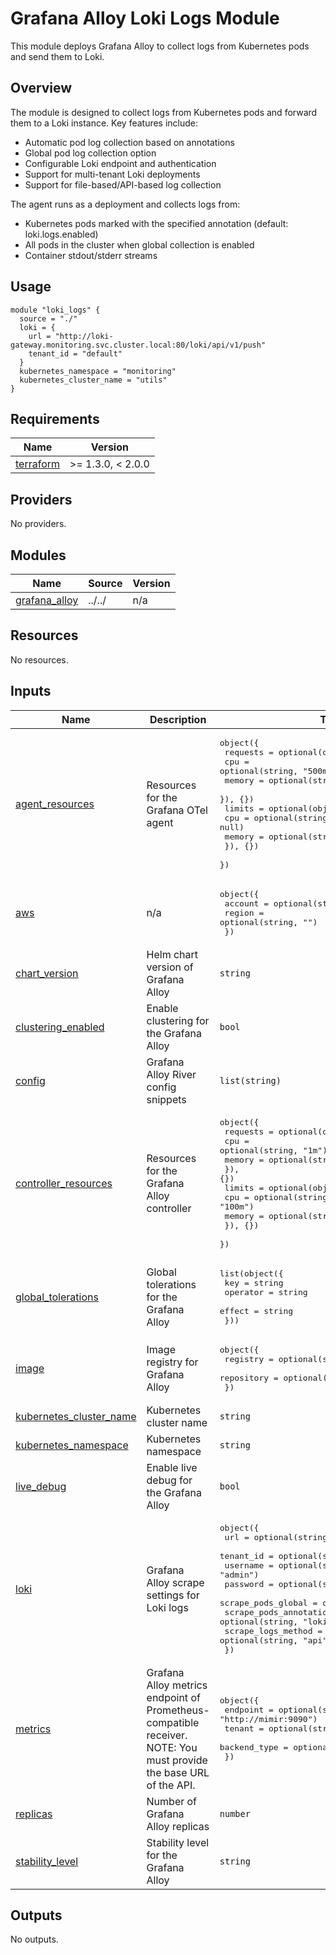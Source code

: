 # Grafana Alloy Loki Logs Module

This module deploys Grafana Alloy to collect logs from Kubernetes pods and send them to Loki.

## Overview

The module is designed to collect logs from Kubernetes pods and forward them to a Loki instance. Key features include:

- Automatic pod log collection based on annotations
- Global pod log collection option
- Configurable Loki endpoint and authentication
- Support for multi-tenant Loki deployments
- Support for file-based/API-based log collection

The agent runs as a deployment and collects logs from:

- Kubernetes pods marked with the specified annotation (default: loki.logs.enabled)
- All pods in the cluster when global collection is enabled
- Container stdout/stderr streams

## Usage

```hcl
module "loki_logs" {
  source = "./"
  loki = {
    url = "http://loki-gateway.monitoring.svc.cluster.local:80/loki/api/v1/push"
    tenant_id = "default"
  }
  kubernetes_namespace = "monitoring"
  kubernetes_cluster_name = "utils"
}
```

<!-- BEGIN_TF_DOCS -->
## Requirements

| Name | Version |
|------|---------|
| <a name="requirement_terraform"></a> [terraform](#requirement\_terraform) | >= 1.3.0, < 2.0.0 |

## Providers

No providers.

## Modules

| Name | Source | Version |
|------|--------|---------|
| <a name="module_grafana_alloy"></a> [grafana\_alloy](#module\_grafana\_alloy) | ../../ | n/a |

## Resources

No resources.

## Inputs

| Name | Description | Type | Default | Required |
|------|-------------|------|---------|:--------:|
| <a name="input_agent_resources"></a> [agent\_resources](#input\_agent\_resources) | Resources for the Grafana OTel agent | <pre>object({<br/>    requests = optional(object({<br/>      cpu    = optional(string, "500m")<br/>      memory = optional(string, "512Mi")<br/>    }), {})<br/>    limits = optional(object({<br/>      cpu    = optional(string, null)<br/>      memory = optional(string, null)<br/>    }), {})<br/>  })</pre> | `{}` | no |
| <a name="input_aws"></a> [aws](#input\_aws) | n/a | <pre>object({<br/>    account = optional(string, "")<br/>    region  = optional(string, "")<br/>  })</pre> | n/a | yes |
| <a name="input_chart_version"></a> [chart\_version](#input\_chart\_version) | Helm chart version of Grafana Alloy | `string` | `"1.0.2"` | no |
| <a name="input_clustering_enabled"></a> [clustering\_enabled](#input\_clustering\_enabled) | Enable clustering for the Grafana Alloy | `bool` | `false` | no |
| <a name="input_config"></a> [config](#input\_config) | Grafana Alloy River config snippets | `list(string)` | `[]` | no |
| <a name="input_controller_resources"></a> [controller\_resources](#input\_controller\_resources) | Resources for the Grafana Alloy controller | <pre>object({<br/>    requests = optional(object({<br/>      cpu    = optional(string, "1m")<br/>      memory = optional(string, "5Mi")<br/>    }), {})<br/>    limits = optional(object({<br/>      cpu    = optional(string, "100m")<br/>      memory = optional(string, "50Mi")<br/>    }), {})<br/>  })</pre> | `{}` | no |
| <a name="input_global_tolerations"></a> [global\_tolerations](#input\_global\_tolerations) | Global tolerations for the Grafana Alloy | <pre>list(object({<br/>    key      = string<br/>    operator = string<br/>    effect   = string<br/>  }))</pre> | `[]` | no |
| <a name="input_image"></a> [image](#input\_image) | Image registry for Grafana Alloy | <pre>object({<br/>    registry   = optional(string, "docker.io")<br/>    repository = optional(string, "grafana/alloy")<br/>  })</pre> | `{}` | no |
| <a name="input_kubernetes_cluster_name"></a> [kubernetes\_cluster\_name](#input\_kubernetes\_cluster\_name) | Kubernetes cluster name | `string` | n/a | yes |
| <a name="input_kubernetes_namespace"></a> [kubernetes\_namespace](#input\_kubernetes\_namespace) | Kubernetes namespace | `string` | n/a | yes |
| <a name="input_live_debug"></a> [live\_debug](#input\_live\_debug) | Enable live debug for the Grafana Alloy | `bool` | `false` | no |
| <a name="input_loki"></a> [loki](#input\_loki) | Grafana Alloy scrape settings for Loki logs | <pre>object({<br/>    url                    = optional(string, "http://loki:3100")<br/>    tenant_id              = optional(string, "default")<br/>    username               = optional(string, "admin")<br/>    password               = optional(string, "admin")<br/>    scrape_pods_global     = optional(bool, true)<br/>    scrape_pods_annotation = optional(string, "loki.logs.enabled")<br/>    scrape_logs_method     = optional(string, "api")<br/>  })</pre> | `{}` | no |
| <a name="input_metrics"></a> [metrics](#input\_metrics) | Grafana Alloy metrics endpoint of Prometheus-compatible receiver. NOTE: You must provide the base URL of the API. | <pre>object({<br/>    endpoint     = optional(string, "http://mimir:9090")<br/>    tenant       = optional(string, "default")<br/>    backend_type = optional(string, "mimir")<br/>  })</pre> | `{}` | no |
| <a name="input_replicas"></a> [replicas](#input\_replicas) | Number of Grafana Alloy replicas | `number` | `1` | no |
| <a name="input_stability_level"></a> [stability\_level](#input\_stability\_level) | Stability level for the Grafana Alloy | `string` | `"generally-available"` | no |

## Outputs

No outputs.
<!-- END_TF_DOCS -->
